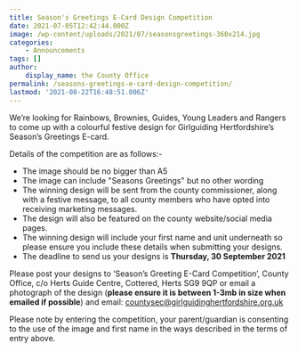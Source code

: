 ```yaml
---
title: Season's Greetings E-Card Design Competition
date: 2021-07-05T12:42:44.000Z
image: /wp-content/uploads/2021/07/seasonsgreetings-360x214.jpg
categories:
    - Announcements
tags: []
author:
    display_name: the County Office
permalink: /seasons-greetings-e-card-design-competition/
lastmod: '2021-08-22T16:48:51.006Z'
---
```

We’re looking for Rainbows, Brownies, Guides, Young Leaders and Rangers to come up with a colourful festive design for Girlguiding Hertfordshire’s Season’s Greetings E-card.

Details of the competition are as follows:-
<ul>
 	<li>The image should be no bigger than A5</li>
 	<li>The image can include "Seasons Greetings" but no other wording</li>
 	<li>The winning design will be sent from the county commissioner, along with a festive message, to all county members who have opted into receiving marketing messages.</li>
 	<li>The design will also be featured on the county website/social media pages.</li>
 	<li>The winning design will include your first name and unit underneath so please ensure you include these details when submitting your designs.</li>
 	<li>The deadline to send us your designs is <strong>Thursday, 30 September 2021</strong></li>
</ul>
Please post your designs to ‘Season’s Greeting E-Card Competition’, County Office, c/o Herts Guide Centre, Cottered, Herts SG9 9QP or email a photograph of the design (<strong>please ensure it is between 1-3mb in size when emailed if possible</strong>) and email: <a href="mailto:countysec@girlguidinghertfordshire.org.uk">countysec@girlguidinghertfordshire.org.uk</a>

Please note by entering the competition, your parent/guardian is consenting to the use of the image and first name in the ways described in the terms of entry above.

